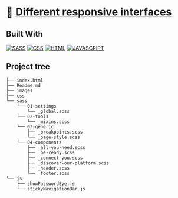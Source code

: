 # :link: [Different responsive interfaces](https://jays-v.github.io/different-responsive-interfaces) 

## Built With

[![SASS](https://img.shields.io/badge/Sass-CC6699?style=for-the-badge&logo=sass&logoColor=white)](https://jays-v.github.io/different-responsive-interfaces) 
[![CSS](https://img.shields.io/badge/CSS3-1572B6?style=for-the-badge&logo=css3&logoColor=white)](https://jays-v.github.io/different-responsive-interfaces) 
[![HTML](https://img.shields.io/badge/HTML5-E34F26?style=for-the-badge&logo=html5&logoColor=white)](https://jays-v.github.io/different-responsive-interfaces) 
[![JAVASCRIPT](https://img.shields.io/badge/JavaScript-F7DF1E?style=for-the-badge&logo=javascript&logoColor=black)](https://jays-v.github.io/different-responsive-interfaces) 

## Project tree
```
├── index.html                          
├── Readme.md                         
├── images
├── css                                                                              
└── sass                                              
    └── 01-settings
        └── _global.scss
    └── 02-tools
        └── _mixins.scss
    └── 03-generic
        ├── _breakpoints.scss  
        └── _page-style.scss
    └── 04-components
        ├── _all-you-need.scss
        ├── _be-ready.scss
        ├── _connect-you.scss
        ├── _discover-our-platform.scss
        ├── _header.scss
        └── _footer.scss
└── js
    ├── showPasswordEye.js                                             
    └── stickyNavigationBar.js
```








